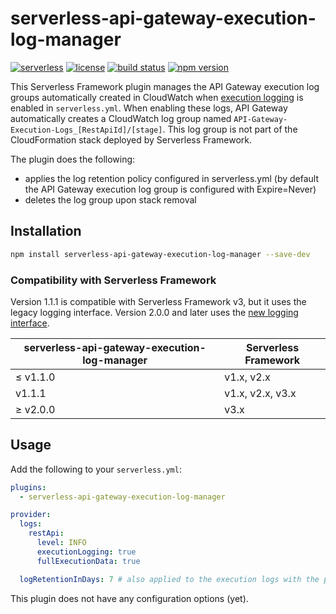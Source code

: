 # serverless-api-gateway-execution-log-manager

[![serverless][icon-serverless]][link-serverless]
[![license][icon-lic]][link-lic]
[![build status][icon-ci]][link-ci]
[![npm version][icon-npm]][link-npm]

This Serverless Framework plugin manages the API Gateway execution log groups automatically created in CloudWatch when [execution logging](https://www.serverless.com/framework/docs/providers/aws/events/apigateway#logs) is enabled in `serverless.yml`. When enabling these logs, API Gateway automatically creates a CloudWatch log group named `API-Gateway-Execution-Logs_[RestApiId]/[stage]`. This log group is not part of the CloudFormation stack deployed by Serverless Framework.

The plugin does the following:

- applies the log retention policy configured in serverless.yml (by default the API Gateway execution log group is configured with Expire=Never)
- deletes the log group upon stack removal

## Installation

```sh
npm install serverless-api-gateway-execution-log-manager --save-dev
```

### Compatibility with Serverless Framework

Version 1.1.1 is compatible with Serverless Framework v3, but it uses the legacy logging interface. Version 2.0.0 and later uses the [new logging interface](https://www.serverless.com/framework/docs/guides/plugins/cli-output).

|serverless-api-gateway-execution-log-manager|Serverless Framework|
|---|---|
|≤ v1.1.0|v1.x, v2.x|
|v1.1.1|v1.x, v2.x, v3.x|
|≥ v2.0.0|v3.x|

## Usage

Add the following to your `serverless.yml`:

```yml
plugins:
  - serverless-api-gateway-execution-log-manager

provider:
  logs:
    restApi:
      level: INFO
      executionLogging: true
      fullExecutionData: true

  logRetentionInDays: 7 # also applied to the execution logs with the plugin
```

This plugin does not have any configuration options (yet).

[//]: # (Note: icon sources seem to be random. It's just because shields.io is extremely slow so using alternatives whenever possible)
[icon-serverless]: http://public.serverless.com/badges/v3.svg
[icon-lic]: https://img.shields.io/github/license/coyoteecd/serverless-api-gateway-execution-log-manager
[icon-ci]: https://travis-ci.com/coyoteecd/serverless-api-gateway-execution-log-manager.svg?branch=master
[icon-npm]: https://badge.fury.io/js/serverless-api-gateway-execution-log-manager.svg

[link-serverless]: http://www.serverless.com
[link-lic]: https://github.com/coyoteecd/serverless-api-gateway-execution-log-manager/blob/master/LICENSE
[link-ci]: https://travis-ci.com/coyoteecd/serverless-api-gateway-execution-log-manager
[link-npm]: https://www.npmjs.com/package/serverless-api-gateway-execution-log-manager
